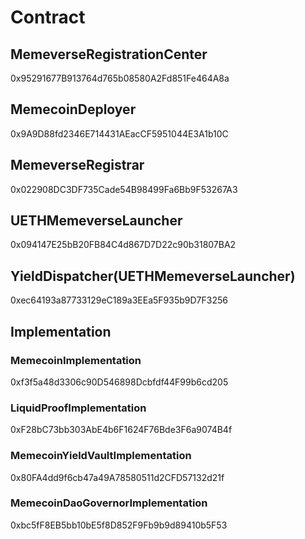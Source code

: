 # Contract

## MemeverseRegistrationCenter

0x95291677B913764d765b08580A2Fd851Fe464A8a

## MemecoinDeployer

0x9A9D88fd2346E714431AEacCF5951044E3A1b10C

## MemeverseRegistrar

0x022908DC3DF735Cade54B98499Fa6Bb9F53267A3

## UETHMemeverseLauncher

0x094147E25bB20FB84C4d867D7D22c90b31807BA2

## YieldDispatcher(UETHMemeverseLauncher)

0xec64193a87733129eC189a3EEa5F935b9D7F3256

## Implementation

### MemecoinImplementation

0xf3f5a48d3306c90D546898Dcbfdf44F99b6cd205

### LiquidProofImplementation

0xF28bC73bb303AbE4b6F1624F76Bde3F6a9074B4f

### MemecoinYieldVaultImplementation

0x80FA4dd9f6cb47a49A78580511d2CFD57132d21f

### MemecoinDaoGovernorImplementation

0xbc5fF8EB5bb10bE5f8D852F9Fb9b9d89410b5F53
